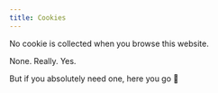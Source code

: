 ```yaml
---
title: Cookies
---
```


No cookie is collected when you browse this website.

None. Really. Yes. 

But if you absolutely need one, here you go 🍪